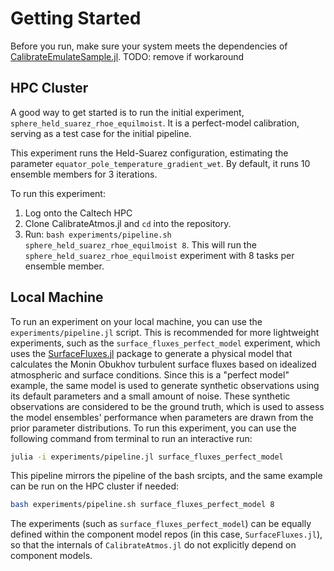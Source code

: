 # Getting Started

Before you run, make sure your system meets the dependencies of [CalibrateEmulateSample.jl](https://clima.github.io/CalibrateEmulateSample.jl/dev/installation_instructions/). TODO: remove if workaround

## HPC Cluster
A good way to get started is to run the initial experiment, `sphere_held_suarez_rhoe_equilmoist`.
It is a perfect-model calibration, serving as a test case for the initial pipeline.

This experiment runs the Held-Suarez configuration, estimating the parameter `equator_pole_temperature_gradient_wet`.
By default, it runs 10 ensemble members for 3 iterations.

To run this experiment:
1. Log onto the Caltech HPC
2. Clone CalibrateAtmos.jl and `cd` into the repository.
3. Run: `bash experiments/pipeline.sh sphere_held_suarez_rhoe_equilmoist 8`. This will run the `sphere_held_suarez_rhoe_equilmoist` experiment with 8 tasks per ensemble member.

## Local Machine
To run an experiment on your local machine, you can use the `experiments/pipeline.jl` script. This is recommended for more lightweight experiments, such as the `surface_fluxes_perfect_model` experiment, which uses the [SurfaceFluxes.jl](https://github.com/CliMA/SurfaceFluxes.jl) package to generate a physical model that calculates the Monin Obukhov turbulent surface fluxes based on idealized atmospheric and surface conditions. Since this is a "perfect model" example, the same model is used to generate synthetic observations using its default parameters and a small amount of noise. These synthetic observations are considered to be the ground truth, which is used to assess the model ensembles' performance when parameters are drawn from the prior parameter distributions. To run this experiment, you can use the following command from terminal to run an interactive run:

```bash
julia -i experiments/pipeline.jl surface_fluxes_perfect_model
```

This pipeline mirrors the pipeline of the bash srcipts, and the same example can be run on the HPC cluster if needed:

```bash
bash experiments/pipeline.sh surface_fluxes_perfect_model 8
```

The experiments (such as `surface_fluxes_perfect_model`) can be equally defined within the component model repos (in this case, `SurfaceFluxes.jl`), so that the internals of `CalibrateAtmos.jl` do not explicitly depend on component models.
